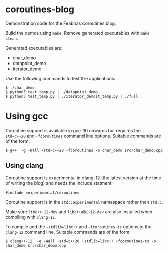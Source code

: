 # coroutines-blog

Demonstration code for the Feabhas coroutines blog.

Build the demos using `make`. Remove generated executables with `make clean`.

Generated executables are:
   * char_demo 
   * datapoint_demo 
   * iterator_demo

Use the following commands to test the applications:

```
$ ./char_demo
$ python3 test_temp.py | ./datapoint_demo
$ python3 test_temp.py | ./iterator_demost_temp.py | ./full
```

# Using gcc

Coroutine support is available in gcc-10 onwards but requires the 
`-std=c++20` and  `-fcoroutines` command line options. Suitable commands are
of the form:

```
$ g++  -g -Wall -std=c++20 -fcoroutines -o char_demo src/char_demo.cpp
```

## Using clang

Coroutine support is experimental in clang-12 (the latest version at the time
of writing the blog) and needs the include statment:

```
#include <experimental/coroutine>
```

Coroutine support is in the `std::experimental` namespace rather then `std::`.

Make sure `libc++-12-dev` and `libc++abi-12-dev` are 
also installed when compiling with `clang-12`.

To compile add the `-stdlib=libc++` and  `-fcoroutines-ts` options to the 
`clang-12` command line. Suitable commands are of the form:

```
$ clang++-12  -g -Wall -std=c++20 -stdlib=libc++ -fcoroutines-ts -o char_demo src/char_demo.cpp
```
